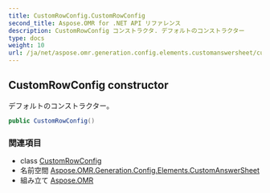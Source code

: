 ```yaml
---
title: CustomRowConfig.CustomRowConfig
second_title: Aspose.OMR for .NET API リファレンス
description: CustomRowConfig コンストラクタ. デフォルトのコンストラクター
type: docs
weight: 10
url: /ja/net/aspose.omr.generation.config.elements.customanswersheet/customrowconfig/customrowconfig/
---
```

## CustomRowConfig constructor

デフォルトのコンストラクター。

```csharp
public CustomRowConfig()
```

### 関連項目

* class [CustomRowConfig](../)
* 名前空間 [Aspose.OMR.Generation.Config.Elements.CustomAnswerSheet](../../customrowconfig/)
* 組み立て [Aspose.OMR](../../../)


